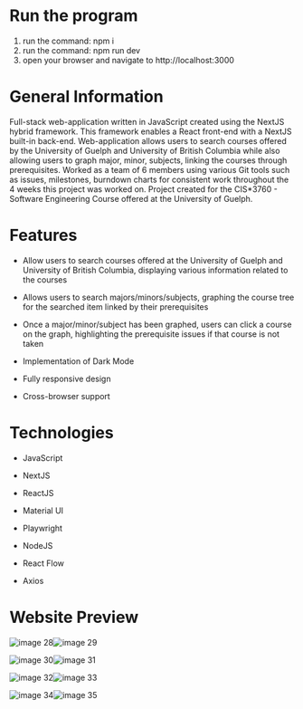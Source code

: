 # Run the program

1. run the command: npm i
2. run the command: npm run dev
3. open your browser and navigate to http://localhost:3000 

# General Information

Full-stack web-application written in JavaScript created using the NextJS hybrid framework. This framework enables a React front-end with a NextJS built-in back-end. Web-application allows users to search courses offered by the University of Guelph and University of British Columbia while also allowing users to graph major, minor, subjects, linking the courses through prerequisites. Worked as a team of 6 members using various Git tools such as issues, milestones, burndown charts for consistent work throughout the 4 weeks this project was worked on. Project created for the CIS*3760 - Software Engineering Course offered at the University of Guelph.


# Features 

- Allow users to search courses offered at the University of Guelph and University of British Columbia, displaying various information related to the courses

- Allows users to search majors/minors/subjects, graphing the course tree for the searched item linked by their prerequisites

- Once a major/minor/subject has been graphed, users can click a course on the graph, highlighting the prerequisite issues if that course is not taken

- Implementation of Dark Mode

- Fully responsive design

- Cross-browser support


# Technologies

- JavaScript

- NextJS

- ReactJS

- Material UI

- Playwright

- NodeJS

- React Flow

- Axios


# Website Preview

![image 28](https://user-images.githubusercontent.com/82501158/164346210-432eb17b-6b59-4102-a7ec-b154f196bde9.png)![image 29](https://user-images.githubusercontent.com/82501158/164346224-5868e0de-d434-4ba2-8de9-c763588a6da1.png)

![image 30](https://user-images.githubusercontent.com/82501158/164347329-6ffc4759-a6b5-4e76-b0b6-6856065f8b72.png)![image 31](https://user-images.githubusercontent.com/82501158/164347336-d68ac13c-0380-4a85-a4d5-ab684683ffbf.png)

![image 32](https://user-images.githubusercontent.com/82501158/164347393-e302e098-0b2c-42dc-b9b8-6bcd2f5f0222.png)![image 33](https://user-images.githubusercontent.com/82501158/164347401-6ca3c7f0-19a1-4761-810f-8a2804bda452.png)


![image 34](https://user-images.githubusercontent.com/82501158/164347440-39df8028-0a54-4d81-91db-2dc63c79c631.png)![image 35](https://user-images.githubusercontent.com/82501158/164347451-8e7139dd-fd63-4446-b5aa-9a5617a54fd2.png)






